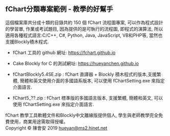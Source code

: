 fChart分類專案範例 - 教學的好幫手
-------------------------------
這個檔案庫共分成十類的目錄共約 150 個 fChart 流程圖專案, 可以作為程式設計的學習單, 作業或考試題目, 因為提供的是可執行的流程圖, 即程式的演算法, 所以適用各種程式語言:C/C++, C#, Python, Java, JavaScript, VB和PHP等, 當然也支援Blockly積木程式.

* fChart 工具的 github 網址: https://fchart.github.io

* Cake Blockly for C 的測試網址: https://hueyanchen.github.io

* fChartBlockly5.4SE.zip : fChart 直譯器 + Blockly 積木程式的版本,支援繁體, 簡體和英文使用介面的多國語系版本, 可以使用 fChartSetting.exe 來指定介面語言. 

* fChart5_??.zip : fChart 標準版的多國語言版本, 支援繁體, 簡體和英文, 可以使用 fChartSetting.exe 來指定介面語言.

fChart 教學工具軟體文件和Blockly中文離線版提供個人, 學生與老師教學完全免費使用，商業用途需取得授權。<br/>
             Copyright &copy; 陳會安 2019 hueyan@ms2.hinet.net</p>
